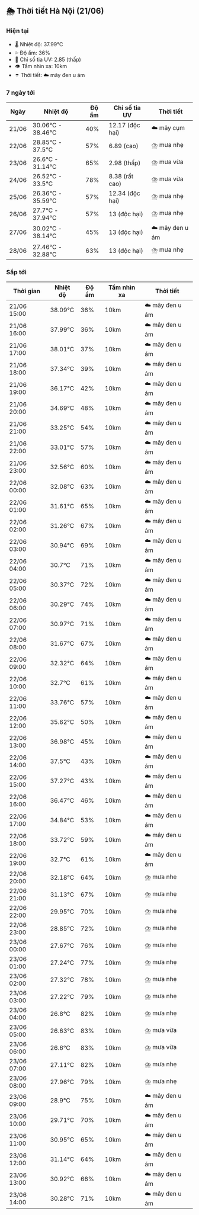 ## 🌦️ Thời tiết Hà Nội (21/06)

### Hiện tại

- 🌡️ Nhiệt độ: 37.99℃
- 💦 Độ ẩm: 36%
- 🌟 Chỉ số tia UV: 2.85 (thấp)
- 👁️ Tầm nhìn xa: 10km
- ☂️ Thời tiết: ☁️ mây đen u ám

### 7 ngày tới

| Ngày | Nhiệt độ | Độ ẩm | Chỉ số tia UV | Thời tiết |
| --- | --- | --- | --- | --- |
| 21/06 | 30.06℃ - 38.46℃ | 40% | 12.17 (độc hại) | ☁️ mây cụm |
| 22/06 | 28.85℃ - 37.5℃ | 57% | 6.89 (cao) | ⛈️ mưa nhẹ |
| 23/06 | 26.6℃ - 31.14℃ | 65% | 2.98 (thấp) | ⛈️ mưa vừa |
| 24/06 | 26.52℃ - 33.5℃ | 78% | 8.38 (rất cao) | ⛈️ mưa vừa |
| 25/06 | 26.36℃ - 35.59℃ | 57% | 12.34 (độc hại) | ⛈️ mưa nhẹ |
| 26/06 | 27.7℃ - 37.94℃ | 57% | 13 (độc hại) | ⛈️ mưa nhẹ |
| 27/06 | 30.02℃ - 38.14℃ | 45% | 13 (độc hại) | ☁️ mây đen u ám |
| 28/06 | 27.46℃ - 32.88℃ | 63% | 13 (độc hại) | ⛈️ mưa nhẹ |

### Sắp tới

| Thời gian | Nhiệt độ | Độ ẩm | Tầm nhìn xa | Thời tiết |
| --- | --- | --- | --- | --- |
| 21/06 15:00 | 38.09℃ | 36% | 10km | ☁️ mây đen u ám |
| 21/06 16:00 | 37.99℃ | 36% | 10km | ☁️ mây đen u ám |
| 21/06 17:00 | 38.01℃ | 37% | 10km | ☁️ mây đen u ám |
| 21/06 18:00 | 37.34℃ | 39% | 10km | ☁️ mây đen u ám |
| 21/06 19:00 | 36.17℃ | 42% | 10km | ☁️ mây đen u ám |
| 21/06 20:00 | 34.69℃ | 48% | 10km | ☁️ mây đen u ám |
| 21/06 21:00 | 33.25℃ | 54% | 10km | ☁️ mây đen u ám |
| 21/06 22:00 | 33.01℃ | 57% | 10km | ☁️ mây đen u ám |
| 21/06 23:00 | 32.56℃ | 60% | 10km | ☁️ mây đen u ám |
| 22/06 00:00 | 32.08℃ | 63% | 10km | ☁️ mây đen u ám |
| 22/06 01:00 | 31.61℃ | 65% | 10km | ☁️ mây đen u ám |
| 22/06 02:00 | 31.26℃ | 67% | 10km | ☁️ mây đen u ám |
| 22/06 03:00 | 30.94℃ | 69% | 10km | ☁️ mây đen u ám |
| 22/06 04:00 | 30.7℃ | 71% | 10km | ☁️ mây đen u ám |
| 22/06 05:00 | 30.37℃ | 72% | 10km | ☁️ mây đen u ám |
| 22/06 06:00 | 30.29℃ | 74% | 10km | ☁️ mây đen u ám |
| 22/06 07:00 | 30.97℃ | 71% | 10km | ☁️ mây đen u ám |
| 22/06 08:00 | 31.67℃ | 67% | 10km | ☁️ mây đen u ám |
| 22/06 09:00 | 32.32℃ | 64% | 10km | ☁️ mây đen u ám |
| 22/06 10:00 | 32.7℃ | 61% | 10km | ☁️ mây đen u ám |
| 22/06 11:00 | 33.76℃ | 57% | 10km | ☁️ mây đen u ám |
| 22/06 12:00 | 35.62℃ | 50% | 10km | ☁️ mây đen u ám |
| 22/06 13:00 | 36.98℃ | 45% | 10km | ☁️ mây đen u ám |
| 22/06 14:00 | 37.5℃ | 43% | 10km | ☁️ mây đen u ám |
| 22/06 15:00 | 37.27℃ | 43% | 10km | ☁️ mây đen u ám |
| 22/06 16:00 | 36.47℃ | 46% | 10km | ☁️ mây đen u ám |
| 22/06 17:00 | 34.84℃ | 53% | 10km | ☁️ mây đen u ám |
| 22/06 18:00 | 33.72℃ | 59% | 10km | ☁️ mây đen u ám |
| 22/06 19:00 | 32.7℃ | 61% | 10km | ☁️ mây đen u ám |
| 22/06 20:00 | 32.18℃ | 64% | 10km | ⛈️ mưa nhẹ |
| 22/06 21:00 | 31.13℃ | 67% | 10km | ⛈️ mưa nhẹ |
| 22/06 22:00 | 29.95℃ | 70% | 10km | ⛈️ mưa nhẹ |
| 22/06 23:00 | 28.85℃ | 72% | 10km | ⛈️ mưa nhẹ |
| 23/06 00:00 | 27.67℃ | 76% | 10km | ⛈️ mưa nhẹ |
| 23/06 01:00 | 27.24℃ | 77% | 10km | ⛈️ mưa nhẹ |
| 23/06 02:00 | 27.32℃ | 78% | 10km | ⛈️ mưa nhẹ |
| 23/06 03:00 | 27.22℃ | 79% | 10km | ⛈️ mưa nhẹ |
| 23/06 04:00 | 26.8℃ | 82% | 10km | ⛈️ mưa nhẹ |
| 23/06 05:00 | 26.63℃ | 83% | 10km | ⛈️ mưa vừa |
| 23/06 06:00 | 26.6℃ | 83% | 10km | ⛈️ mưa vừa |
| 23/06 07:00 | 27.11℃ | 82% | 10km | ⛈️ mưa nhẹ |
| 23/06 08:00 | 27.96℃ | 79% | 10km | ⛈️ mưa nhẹ |
| 23/06 09:00 | 28.9℃ | 75% | 10km | ☁️ mây đen u ám |
| 23/06 10:00 | 29.71℃ | 70% | 10km | ☁️ mây đen u ám |
| 23/06 11:00 | 30.95℃ | 65% | 10km | ☁️ mây đen u ám |
| 23/06 12:00 | 31.14℃ | 64% | 10km | ☁️ mây đen u ám |
| 23/06 13:00 | 30.92℃ | 66% | 10km | ☁️ mây đen u ám |
| 23/06 14:00 | 30.28℃ | 71% | 10km | ☁️ mây đen u ám |
